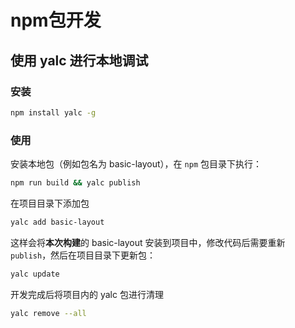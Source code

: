 # npm包开发

## 使用 yalc 进行本地调试

### 安装

``` sh
npm install yalc -g
```

### 使用

安装本地包（例如包名为 basic-layout），在 `npm` 包目录下执行：

``` sh
npm run build && yalc publish
```

在项目目录下添加包

``` sh
yalc add basic-layout
```

这样会将**本次构建**的 basic-layout 安装到项目中，修改代码后需要重新 `publish`，然后在项目目录下更新包：

``` sh
yalc update
```

开发完成后将项目内的 yalc 包进行清理

``` sh
yalc remove --all
```


